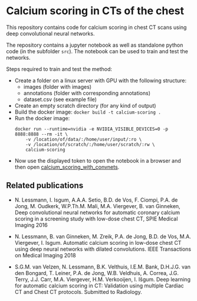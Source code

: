 # Calcium scoring in CTs of the chest

This repository contains code for calcium scoring in chest CT scans using deep convolutional neural networks.

The repository contains a jupyter notebook as well as standalone python code (in the subfolder `src`). The notebook can be used to train and
test the networks.

Steps required to train and test the method:
* Create a folder on a linux server with GPU with the following structure:
    * images (folder with images)
    * annotations (folder with corresponding annotations)
    * dataset.csv (see example file)
* Create an empty scratch directory (for any kind of output)
* Build the docker image: `docker build -t calcium-scoring .`
* Run the docker image:
  ```
  docker run --runtime=nvidia -e NVIDIA_VISIBLE_DEVICES=0 -p 8888:8888 --rm -it \
      -v /location/of/data/:/home/user/input/:ro \
      -v /location/of/scratch/:/home/user/scratch/:rw \
      calcium-scoring
  ```
* Now use the displayed token to open the notebook in a browser and then open [calcium_scoring_with_convnets](calcium_scoring_with_convnets.ipynb).

## Related publications

* N. Lessmann, I. Isgum, A.A.A. Setio, B.D. de Vos, F. Ciompi, P.A. de Jong, M. Oudkerk, W.P.Th.M. Mali, M.A. Viergever, B. van Ginneken, 
  Deep convolutional neural networks for automatic coronary calcium scoring in a screening study with low-dose chest CT, SPIE Medical Imaging 2016

* N. Lessmann, B. van Ginneken, M. Zreik, P.A. de Jong, B.D. de Vos, M.A. Viergever, I. Isgum. Automatic calcium scoring in low-dose chest 
  CT using deep neural networks with dilated convolutions. IEEE Transactions on Medical Imaging 2018

* S.G.M. van Velzen, N. Lessmann, B.K. Velthuis, I.E.M. Bank, D.H.J.G. van den Bongard, T. Leiner, P.A. de Jong,
    W.B. Veldhuis, A. Correa, J.G. Terry, J.J. Carr, M.A. Viergever, H.M. Verkooijen, I. Išgum.
    Deep learning for automatic calcium scoring in CT: Validation using multiple Cardiac CT and Chest CT protocols. Submitted to Radiology.
